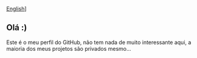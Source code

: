 [English](https://github.com/Vitor1-1Santana/Vitor1-1Santana/blob/01e7dc9ee399b549be2db02f2da440d33767fa99/README-ENGLISH.md)]

## Olá :)

Este é o meu perfil do GitHub, não tem nada de muito interessante aqui, a maioria dos meus projetos são privados mesmo...



<!--
**Vitor1-1Santana/Vitor1-1Santana** is a ✨ _special_ ✨ repository because its `README.md` (this file) appears on your GitHub profile.

Here are some ideas to get you started:

- 🔭 I’m currently working on ...
- 🌱 I’m currently learning ...
- 👯 I’m looking to collaborate on ...
- 🤔 I’m looking for help with ...
- 💬 Ask me about ...
- 📫 How to reach me: ...
- 😄 Pronouns: ...
- ⚡ Fun fact: ...
-->
